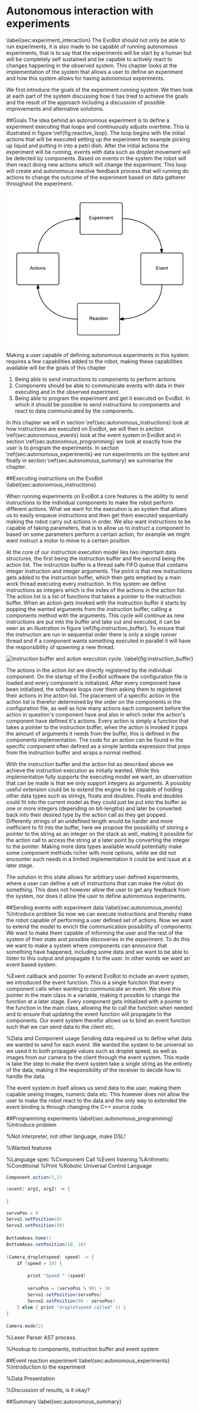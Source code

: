 # Autonomous interaction with experiments
\label{sec:experiment_interaction}
 The EvoBot should not only be able to run experiments, it is also made to be
 capable of running autonomous experiments, that is to say that the experiments
 will be start by a human but will be completely self sustained and be capable
 to actively react to changes happening in the observed system. This chapter
 looks at the implementation of the system that allows a user to define an
 experiment and how this system allows for having autonomous experiments.

 We first introduce the goals of the experiment running system. We then look at
 each part of the system discussing how it has tried to achieve the goals and
 the result of the approach including a discussion of possible improvements and
 alternative solutions.

##Goals
The idea behind an autonomous experiment is to define a experiment executing
that loops and continuously adjusts overtime. This is illustrated in figure
\ref{fig:reactive_loop}. The loop begins with the initial actions that will be
executed setting up the experiment for example picking up liquid and putting in
into a petri dish. After the initial actions the experiment will be running,
events with data such as droplet movement will be detected by components. Based
on events in the system the robot will then react doing new actions which will
change the experiment. This loop will create and autonomous reactive feedback
process that will running do actions to change the outcome of the experiment
based on data gatherer throughout the experiment.

![Reactive experiment loop. \label{fig:reactive_loop}](images/autonomous.png)

Making a user capable of defining autonomous experiments in this system requires
a few capabilities added to the robot, making these capabilities available will
be the goals of this chapter

1. Being able to send instructions to components to perform actions
2. Components should be able to communicate events with data in their executing
   and in the observed experiment.
3. Being able to program the experiment and get it executed on EvoBot. In which
   it should be possible to send instructions to components and react to data
   communicated by the components.

In this chapter we will in section \ref{sec:autonomous_instructions} look at how
instructions are executed on EvoBot, we will then in section
\ref{sec:autonomous_events} look at the event system in EvoBot and in section
\ref{sec:autonomous_programming} we look at exactly how the user is to program
the experiments. In section \ref{sec:autonomous_experiments} we run experiments
on the system and finally in section \ref{sec:autonomous_summary} we summarise
the chapter.

##Executing instructions on the EvoBot
\label{sec:autonomous_instructions}
<!-- Introduce problem-->
When running experiments on EvoBot a core features is the ability to send
instructions to the individual components to make the robot perform different
actions. What we want for the execution is an system that allows us to easily
enqueue instructions and then get them executed sequentially making the robot
carry out actions in order. We also want instructions to be capable of taking
parameters, that is to allow us to instruct a component to based on some
parameters perform a certain action, for example we might want instruct a motor
to move to a certain position.

<!-- Execution the integer instruction buffer, action list-->
At the core of our instruction execution model lies two important data
structures, the first being the instruction buffer and the second being the
action list. The instruction buffer is a thread safe FIFO queue that contains
integer instruction and integer arguments. The point is that new instructions
gets added to the instruction buffer, which then gets emptied by a main work
thread executing every instruction. In this system we define instructions as
integers which is the index of the actions in the action list. The action list
is a list of functions that takes a pointer to the instruction buffer. When an
action gets invoked with the instruction buffer it starts by popping the wanted
arguments from the instruction buffer, calling a components method with the
arguments. This cycle will continue as new instructions are put into the buffer
and take out and executed, it can be seen as an illustration in figure
\ref{fig:instruction_buffer}. To ensure that the instruction are run in
sequential order there is only a single runner thread and if a component wants
something executed in parallel it will have the responsibility of spawning a new
thread.

![Instruction buffer and action execution cycle.
\label{fig:instruction_buffer}](images/instruction_buffer.png)

<!--Component registration actions, based on configuration file ordering-->
The actions in the action list are directly registered by the individual
component. On the startup of the EvoBot software the configuration file is
loaded and every component is initialized. After every component have been
initialized, the software loops over them asking them to registered their
actions in the action list. The placement of a specific action in the action
list is therefor determined by the order on the components in the configuration
file, as well as how many actions each component before the action in question's
component have and also in which order the action's component have defined it's
actions. Every action is simply a function that takes a pointer to the
instruction buffer, when the action is invoked it pops the amount of arguments
it needs from the buffer, this is defined in the components implementation. The
code for an action can be found in the specific component often defined as a
simple lambda expression that pops from the instruction buffer and wraps a
normal method.

<!--Only integers, possible extension, alternatives-->
With the instruction buffer and the action list as described above we achieve
the instruction execution as initially wanted. While this implementation fully
supports the executing model we want, an observation that can be made is that we
only support integers as arguments. A possibly useful extension could be to
extend the engine to be capable of holding other data types such as strings,
floats and doubles.  Floats and doubles could fit into the current model as they
could just be put into the buffer as one or more integers (depending on
bit-lengths) and later be converted back into their desired type by the action
call as they get popped.  Differently strings of an undefined length would be
harder and more inefficient to fit into the buffer, here we propose the
possibility of storing a pointer to the string as an integer on the stack as
well, making it possible for the action call to access the string at a later
point by converting the integer to the pointer.  Making more data types
available would potentially make some component methods richer with more
options, while we did not encounter such needs in a limited implementation it
could be and issue at a later stage.

The solution in this state allows for arbitrary user defined experiments, where
a user can define a set of instructions that can make the robot do something.
This does not however allow the user to get any feedback from the system, nor
does it allow the user to define autonomous experiments.

##Sending events with experiment data
\label{sec:autonomous_events}
%Introduce problem
So now we can execute instructions and thereby make the robot capable of
performing a user defined set of actions. Now we want to extend the model to
enrich the communication possibility of components. We want to make them capable
of informing the user and the rest of the system of their state and possible
discoveries in the experiment. To do this we want to make a system where
components can announce that something have happened, including some data and we
want to be able to listen to this output and propagate it to the user. In other
words we want an event based system.

%Event callback and pointer
To extend EvoBot to include an event system, we introduced the event function.
This is a single function that every component calls when wanting to communicate
an event. We store this pointer in the main class in a variable, making it
possible to change the function at a later stage. Every component gets
initialized with a pointer to the function in the main class, allowing the to
call the function when needed and to ensure that updating the event function
will propagate to the components. Our event system therefor allows us to bind an
event function such that we can send data to the client etc.

%Data and Component usage
Sending data required us to define what data we wanted to send for each event.
We wanted the system to be universal so we used it to both propagate values such
as droplet speed, as well as images from our camera to the client through the
event system. This made is take the step to make the event system take a single
string as the entirety of the data, making it the responsibility of the receiver
to decide how to handle the data. 

The event system in itself allows us send data to the user, making them capable
seeing images, numeric data etc. This however does not allow the user to make
the robot react to the data and the only way to extended the event binding is
through changing the C++ source code.

##Programming experiments
\label{sec:autonomous_programming}
%Introduce problem

%Not interpreter, not other language, make DSL!

%Wanted features

%Language spec %Component Call %Event listening %Arithmetic %Conditional %Print
%Robotic Universal Control Language

```Cs
Component.action(1,2)
```

```Fsharp
(event: arg1, arg2) -> {

}
```

```Cs
servoPos = 0
Servo1.setPosition(0)
Servo2.setPosition(90)

BottomAxes.home()
BottomAxes.setPosition(10, 10)

(Camera_dropletspeed: speed) -> {
    if (speed > 10) {

        print "Speed " (speed)

        servoPos = (servoPos % 90) + 10
        Servo1.setPosition(servoPos)
        Servo2.setPosition(90 - servoPos)
    } else { print "dropletspeed called" () }
}

Camera.mode(2)
```

%Lexer Parser AST process.

%Hookup to components, instruction buffer and event system


##Event reaction experiment
\label{sec:autonomous_experiments}
%Introduction to the experiment

%Data Presentation

%Discussion of results, is it okay?

##Summary
\label{sec:autonomous_summary}

